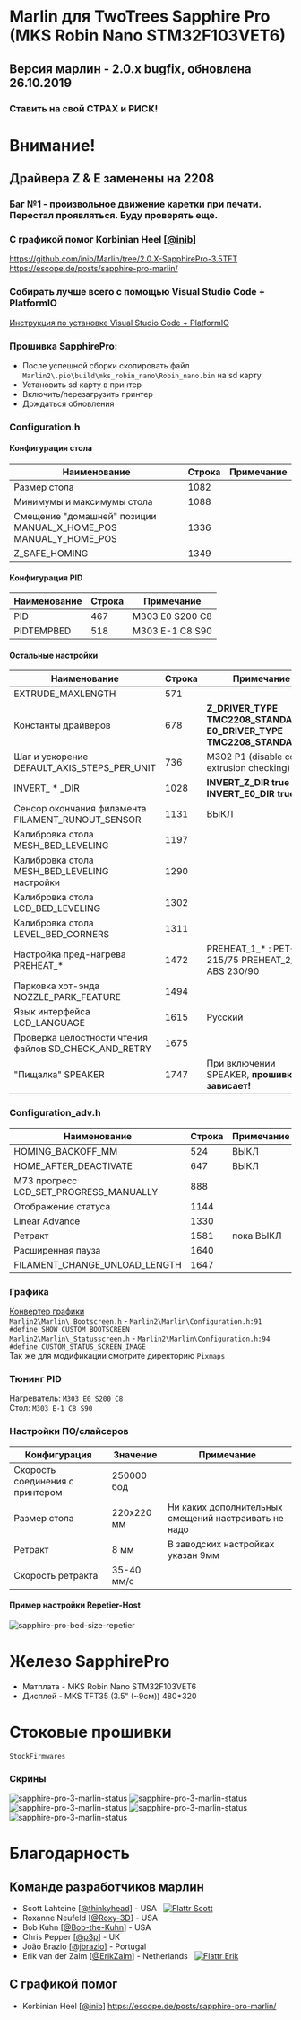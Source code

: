 # Marlin для TwoTrees Sapphire Pro (MKS Robin Nano STM32F103VET6)
## Версия марлин - 2.0.x bugfix, обновлена 26.10.2019
### Ставить на свой СТРАХ и РИСК!

# Внимание!
## Драйвера Z & E заменены на 2208
### Баг №1 - произвольное движение каретки при печати. **Перестал проявляться**. Буду проверять еще.

### С графикой помог Korbinian Heel [[@inib](https://github.com/inib)]
https://github.com/inib/Marlin/tree/2.0.X-SapphirePro-3.5TFT<br/>
https://escope.de/posts/sapphire-pro-marlin/<br/>

### Собирать лучше всего с помощью Visual Studio Code + PlatformIO
[Инструкция по установке Visual Studio Code + PlatformIO](https://docs.platformio.org/en/latest/ide/vscode.html)<br/>

### Прошивка SapphirePro:
* После успешной сборки скопировать файл `Marlin2\.pio\build\mks_robin_nano\Robin_nano.bin` на sd карту
* Установить sd карту в принтер
* Включить/перезагрузить принтер
* Дождаться обновления

### Configuration.h
#### Конфигурация стола
  Наименование                                                      |Строка |Примечание
  ------------------------------------------------------------------|-------|----------
  Размер стола                                                      |   1082|
  Минимумы и максимумы стола                                        |   1088|
  Смещение "домашней" позиции MANUAL_X_HOME_POS MANUAL_Y_HOME_POS   |   1336|
  Z_SAFE_HOMING                                                     |   1349|
#### Конфигурация PID
  Наименование                                                      |Строка |Примечание
  ------------------------------------------------------------------|-------|----------
  PID                                                               |    467|M303 E0 S200 C8
  PIDTEMPBED                                                        |    518|M303 E-1 C8 S90
#### Остальные настройки
  Наименование                                                      |Строка |Примечание
  ------------------------------------------------------------------|-------|----------
  EXTRUDE_MAXLENGTH                                                 |    571|
  Константы драйверов                                               |    678|**Z_DRIVER_TYPE  TMC2208_STANDALONE** **E0_DRIVER_TYPE TMC2208_STANDALONE**
  Шаг и ускорение DEFAULT_AXIS_STEPS_PER_UNIT                       |    736|M302 P1 (disable cold extrusion checking)
  INVERT_ * _DIR                                                    |   1028|**INVERT_Z_DIR true** **INVERT_E0_DIR true**
  Сенсор окончания филамента FILAMENT_RUNOUT_SENSOR                 |   1131|ВЫКЛ
  Калибровка стола MESH_BED_LEVELING                                |   1197|
  Калибровка стола MESH_BED_LEVELING настройки                      |   1290|
  Калибровка стола LCD_BED_LEVELING                                 |   1302|
  Калибровка стола LEVEL_BED_CORNERS                                |   1311|
  Настройка пред-нагрева PREHEAT_*                                  |   1472|PREHEAT_1_* : PET-G 215/75 PREHEAT_2_* : ABS 230/90
  Парковка хот-энда NOZZLE_PARK_FEATURE                             |   1494|
  Язык интерфейса LCD_LANGUAGE                                      |   1615|Русский
  Проверка целостности чтения файлов SD_CHECK_AND_RETRY             |   1675|
  "Пищалка" SPEAKER                                                 |   1747|При включении SPEAKER, **прошивка зависает!**
  
  
### Configuration_adv.h
  Наименование                                                      |Строка |Примечание
  ------------------------------------------------------------------|-------|----------
  HOMING_BACKOFF_MM                                                 |    524|ВЫКЛ
  HOME_AFTER_DEACTIVATE                                             |    647|ВЫКЛ
  M73 прогресс LCD_SET_PROGRESS_MANUALLY                            |    888|
  Отображение статуса                                               |   1144|
  Linear Advance                                                    |   1330|
  Ретракт                                                           |   1581|пока ВЫКЛ
  Расширенная пауза                                                 |   1640|
  FILAMENT_CHANGE_UNLOAD_LENGTH                                     |   1647|

### Графика
[Конвертер графики](http://marlinfw.org/tools/u8glib/converter.html)<br/>
`Marlin2\Marlin\_Bootscreen.h` - `Marlin2\Marlin\Configuration.h:91 #define SHOW_CUSTOM_BOOTSCREEN`<br/>
`Marlin2\Marlin\_Statusscreen.h` - `Marlin2\Marlin\Configuration.h:94 #define CUSTOM_STATUS_SCREEN_IMAGE`<br/>
Так же для модификации смотрите директорию `Pixmaps`<br/>

### Тюнинг PID
Нагреватель: `M303 E0 S200 C8`<br/>
Стол: `M303 E-1 C8 S90`<br/>

### Настройки ПО/слайсеров
  Конфигурация|Значение|Примечание
  ------------|----|------
  Скорость соединения с принтером|250000 бод|
  Размер стола|220х220 мм|Ни каких дополнительных смещений настраивать не надо
  Ретракт|8 мм|В заводских настройках указан 9мм
  Скорость ретракта|35-40 мм/c|

#### Пример настройки Repetier-Host
![sapphire-pro-bed-size-repetier](Docs/hints/sapphire-pro-bed-size-repetier.png?raw=true "Размер стола в Repetier-Host")

# Железо SapphirePro
 - Матплата - MKS Robin Nano STM32F103VET6
 - Дисплей - MKS TFT35 (3.5" (~9см)) 480*320<br/>

# Стоковые прошивки
`StockFirmwares`

### Скрины
![sapphire-pro-3-marlin-status](Docs/hints-3/boot1.jpg?raw=true)
![sapphire-pro-3-marlin-status](Docs/hints-3/boot2.jpg?raw=true)
![sapphire-pro-3-marlin-status](Docs/hints-3/status.jpg?raw=true)
![sapphire-pro-3-marlin-status](Docs/hints-3/menu.jpg?raw=true)
![sapphire-pro-3-marlin-status](Docs/hints-3/about.jpg?raw=true)

# Благодарность
## Команде разработчиков марлин
 - Scott Lahteine [[@thinkyhead](https://github.com/thinkyhead)] - USA &nbsp; [![Flattr Scott](http://api.flattr.com/button/flattr-badge-large.png)](https://flattr.com/submit/auto?user_id=thinkyhead&url=https://github.com/MarlinFirmware/Marlin&title=Marlin&language=&tags=github&category=software)
 - Roxanne Neufeld [[@Roxy-3D](https://github.com/Roxy-3D)] - USA
 - Bob Kuhn [[@Bob-the-Kuhn](https://github.com/Bob-the-Kuhn)] - USA
 - Chris Pepper [[@p3p](https://github.com/p3p)] - UK
 - João Brazio [[@jbrazio](https://github.com/jbrazio)] - Portugal
 - Erik van der Zalm [[@ErikZalm](https://github.com/ErikZalm)] - Netherlands &nbsp; [![Flattr Erik](http://api.flattr.com/button/flattr-badge-large.png)](https://flattr.com/submit/auto?user_id=ErikZalm&url=https://github.com/MarlinFirmware/Marlin&title=Marlin&language=&tags=github&category=software)
## С графикой помог
 - Korbinian Heel [[@inib](https://github.com/inib)] https://escope.de/posts/sapphire-pro-marlin/

